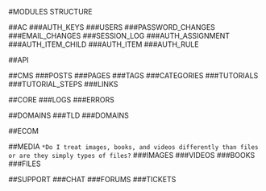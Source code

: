 #MODULES STRUCTURE

##AC
###AUTH_KEYS
###USERS
###PASSWORD_CHANGES
###EMAIL_CHANGES
###SESSION_LOG
###AUTH_ASSIGNMENT
###AUTH_ITEM_CHILD
###AUTH_ITEM
###AUTH_RULE
	
##API

##CMS
###POSTS
###PAGES
###TAGS
###CATEGORIES
###TUTORIALS
###TUTORIAL_STEPS
###LINKS
	
##CORE
###LOGS
###ERRORS

##DOMAINS
###TLD
###DOMAINS
	
##ECOM

##MEDIA
```*Do I treat images, books, and videos differently than files or are they simply types of files?```
###IMAGES
###VIDEOS
###BOOKS
###FILES

##SUPPORT
###CHAT
###FORUMS
###TICKETS
